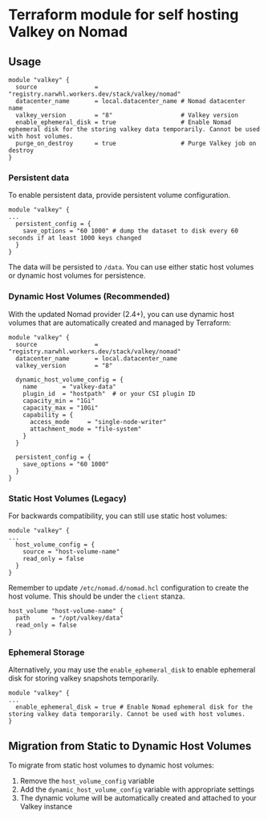 # Terraform module for self hosting Valkey on Nomad

## Usage

```hcl
module "valkey" {
  source                = "registry.narwhl.workers.dev/stack/valkey/nomad"
  datacenter_name       = local.datacenter_name # Nomad datacenter name
  valkey_version        = "8"                   # Valkey version
  enable_ephemeral_disk = true                  # Enable Nomad ephemeral disk for the storing valkey data temporarily. Cannot be used with host volumes.
  purge_on_destroy      = true                  # Purge Valkey job on destroy
}
```

### Persistent data

To enable persistent data, provide persistent volume configuration.

```hcl
module "valkey" {
...
  persistent_config = {
    save_options = "60 1000" # dump the dataset to disk every 60 seconds if at least 1000 keys changed
  }
}
```

The data will be persisted to `/data`. You can use either static host volumes or dynamic host volumes for persistence.

### Dynamic Host Volumes (Recommended)

With the updated Nomad provider (2.4+), you can use dynamic host volumes that are automatically created and managed by Terraform:

```hcl
module "valkey" {
  source                = "registry.narwhl.workers.dev/stack/valkey/nomad"
  datacenter_name       = local.datacenter_name
  valkey_version        = "8"

  dynamic_host_volume_config = {
    name       = "valkey-data"
    plugin_id  = "hostpath"  # or your CSI plugin ID
    capacity_min = "1Gi"
    capacity_max = "10Gi"
    capability = {
      access_mode     = "single-node-writer"
      attachment_mode = "file-system"
    }
  }

  persistent_config = {
    save_options = "60 1000"
  }
}
```

### Static Host Volumes (Legacy)

For backwards compatibility, you can still use static host volumes:

```hcl
module "valkey" {
...
  host_volume_config = {
    source = "host-volume-name"
    read_only = false
  }
}
```

Remember to update `/etc/nomad.d/nomad.hcl` configuration to create the host
volume. This should be under the `client` stanza.

```hcl
host_volume "host-volume-name" {
  path      = "/opt/valkey/data"
  read_only = false
}
```

### Ephemeral Storage

Alternatively, you may use the `enable_ephemeral_disk` to enable ephemeral disk
for storing valkey snapshots temporarily.

```hcl
module "valkey" {
...
  enable_ephemeral_disk = true # Enable Nomad ephemeral disk for the storing valkey data temporarily. Cannot be used with host volumes.
}
```

## Migration from Static to Dynamic Host Volumes

To migrate from static host volumes to dynamic host volumes:

1. Remove the `host_volume_config` variable
2. Add the `dynamic_host_volume_config` variable with appropriate settings
3. The dynamic volume will be automatically created and attached to your Valkey instance
